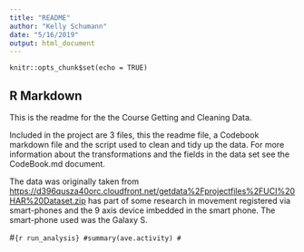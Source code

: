 ```yaml
---
title: "README"
author: "Kelly Schumann"
date: "5/16/2019"
output: html_document
---
```


```{r setup, include=FALSE}
knitr::opts_chunk$set(echo = TRUE)
```

## R Markdown

This is the readme for the the Course Getting and Cleaning Data. 

Included in the project are 3 files, this the readme file, a Codebook markdown file and the script used to clean and tidy up the data. For more information about the transformations and the fields in the data set see the CodeBook.md document.

The data was originally taken from https://d396qusza40orc.cloudfront.net/getdata%2Fprojectfiles%2FUCI%20HAR%20Dataset.zip
has part of some research in movement registered via smart-phones and the 9 axis device imbedded in the smart phone. The smart-phone used was the Galaxy S.


#```{r run_analysis}
#summary(ave.activity)
#```

